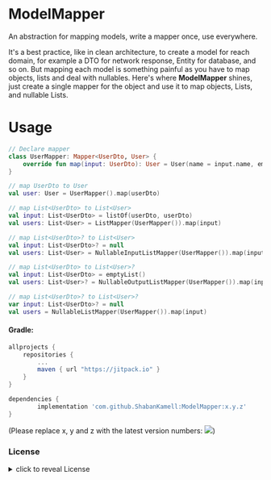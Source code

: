 ModelMapper
================
An abstraction for mapping models, write a mapper once, use everywhere.

It's a best practice, like in clean architecture, to create a model for reach domain, for example a DTO for network response, Entity for database, and so on. But mapping each model is something painful as you have to map objects, lists and deal with nullables. Here's where **ModelMapper** shines, just create a single mapper for the object and use it to map objects, Lists, and nullable Lists.

# Usage

``` kotlin
// Declare mapper
class UserMapper: Mapper<UserDto, User> {
    override fun map(input: UserDto): User = User(name = input.name, email = input.email)
}

// map UserDto to User
val user: User = UserMapper().map(userDto)

// map List<UserDto> to List<User>
val input: List<UserDto> = listOf(userDto, userDto)
val users: List<User> = ListMapper(UserMapper()).map(input)

// map List<UserDto>? to List<User>
val input: List<UserDto>? = null
val users: List<User> = NullableInputListMapper(UserMapper()).map(input)

// map List<UserDto> to List<User>?
val input: List<UserDto> = emptyList()
val users: List<User>? = NullableOutputListMapper(UserMapper()).map(input)

// map List<UserDto>? to List<User>?
var input: List<UserDto>? = null
val users = NullableListMapper(UserMapper()).map(input)

```

#### Gradle:
```groovy
allprojects {
    repositories {
        ...
        maven { url "https://jitpack.io" }
    }
}

dependencies {
        implementation 'com.github.ShabanKamell:ModelMapper:x.y.z'
}

```
(Please replace x, y and z with the latest version numbers:  [![](https://jitpack.io/v/ShabanKamell/ModelMapper.svg)](https://jitpack.io/#ShabanKamell/ModelMapper))


### License

<details>
    <summary>
        click to reveal License
    </summary>
    
```
Licensed under the Apache License, Version 2.0 (the "License");
you may not use this file except in compliance with the License.
You may obtain a copy of the License at

   http://www.apache.org/licenses/LICENSE-2.0

Unless required by applicable law or agreed to in writing, software
distributed under the License is distributed on an "AS IS" BASIS,
WITHOUT WARRANTIES OR CONDITIONS OF ANY KIND, either express or implied.
See the License for the specific language governing permissions and
limitations under the License.
```

</details>
